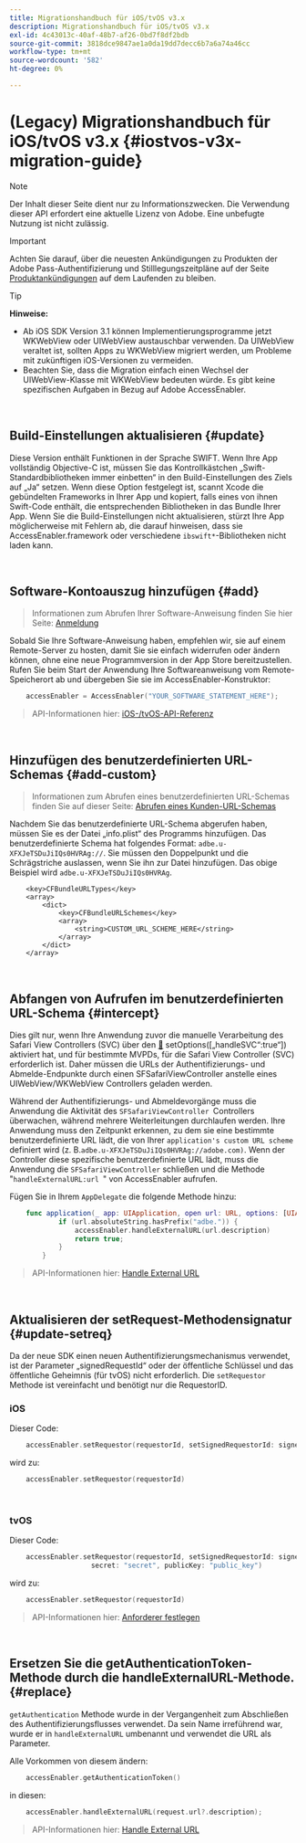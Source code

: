 ```yaml
---
title: Migrationshandbuch für iOS/tvOS v3.x
description: Migrationshandbuch für iOS/tvOS v3.x
exl-id: 4c43013c-40af-48b7-af26-0bd7f8df2bdb
source-git-commit: 3818dce9847ae1a0da19dd7decc6b7a6a74a46cc
workflow-type: tm+mt
source-wordcount: '582'
ht-degree: 0%

---
```


# (Legacy) Migrationshandbuch für iOS/tvOS v3.x {#iostvos-v3x-migration-guide}

>[!NOTE]
>
>Der Inhalt dieser Seite dient nur zu Informationszwecken. Die Verwendung dieser API erfordert eine aktuelle Lizenz von Adobe. Eine unbefugte Nutzung ist nicht zulässig.

>[!IMPORTANT]
>
> Achten Sie darauf, über die neuesten Ankündigungen zu Produkten der Adobe Pass-Authentifizierung und Stilllegungszeitpläne auf der Seite [Produktankündigungen](/help/authentication/product-announcements.md) auf dem Laufenden zu bleiben.

>[!TIP]
> 
> **Hinweise:**
>
> - Ab iOS SDK Version 3.1 können Implementierungsprogramme jetzt WKWebView oder UIWebView austauschbar verwenden. Da UIWebView veraltet ist, sollten Apps zu WKWebView migriert werden, um Probleme mit zukünftigen iOS-Versionen zu vermeiden.
> - Beachten Sie, dass die Migration einfach einen Wechsel der UIWebView-Klasse mit WKWebView bedeuten würde. Es gibt keine spezifischen Aufgaben in Bezug auf Adobe AccessEnabler.

</br>

## Build-Einstellungen aktualisieren {#update}

Diese Version enthält Funktionen in der Sprache SWIFT. Wenn Ihre App vollständig Objective-C ist, müssen Sie das Kontrollkästchen „Swift-Standardbibliotheken immer einbetten“ in den Build-Einstellungen des Ziels auf „Ja“ setzen. Wenn diese Option festgelegt ist, scannt Xcode die gebündelten Frameworks in Ihrer App und kopiert, falls eines von ihnen Swift-Code enthält, die entsprechenden Bibliotheken in das Bundle Ihrer App. Wenn Sie die Build-Einstellungen nicht aktualisieren, stürzt Ihre App möglicherweise mit Fehlern ab, die darauf hinweisen, dass sie AccessEnabler.framework oder verschiedene `ibswift*`-Bibliotheken nicht laden kann.

</br>

## Software-Kontoauszug hinzufügen {#add}

> Informationen zum Abrufen Ihrer Software-Anweisung finden Sie hier
> Seite:
> [Anmeldung](/help/authentication/integration-guide-programmers/legacy/sdks/ios-tvos-sdk/iostvos-application-registration.md)

Sobald Sie Ihre Software-Anweisung haben, empfehlen wir, sie auf einem Remote-Server zu hosten, damit Sie sie einfach widerrufen oder ändern können, ohne eine neue Programmversion in der App Store bereitzustellen. Rufen Sie beim Start der Anwendung Ihre Softwareanweisung vom Remote-Speicherort ab und übergeben Sie sie im AccessEnabler-Konstruktor:

```swift
    accessEnabler = AccessEnabler("YOUR_SOFTWARE_STATEMENT_HERE");
```

> API-Informationen hier: [iOS-/tvOS-API-Referenz](/help/authentication/integration-guide-programmers/legacy/sdks/ios-tvos-sdk/iostvos-sdk-api-reference.md)

</br>

## Hinzufügen des benutzerdefinierten URL-Schemas {#add-custom}

> Informationen zum Abrufen eines benutzerdefinierten URL-Schemas finden Sie auf dieser Seite: [Abrufen eines Kunden-URL-Schemas](/help/authentication/integration-guide-programmers/legacy/sdks/ios-tvos-sdk/iostvos-application-registration.md)

Nachdem Sie das benutzerdefinierte URL-Schema abgerufen haben, müssen Sie es der Datei „info.plist“ des Programms hinzufügen. Das benutzerdefinierte Schema hat folgendes Format: `adbe.u-XFXJeTSDuJiIQs0HVRAg://`. Sie müssen den Doppelpunkt und die Schrägstriche auslassen, wenn Sie ihn zur Datei hinzufügen. Das obige Beispiel wird `adbe.u-XFXJeTSDuJiIQs0HVRAg`.

```plist
    <key>CFBundleURLTypes</key>
    <array>
        <dict>
            <key>CFBundleURLSchemes</key>
            <array>
                <string>CUSTOM_URL_SCHEME_HERE</string>
            </array>
        </dict>
    </array>
```

</br>

## Abfangen von Aufrufen im benutzerdefinierten URL-Schema {#intercept}

Dies gilt nur, wenn Ihre Anwendung zuvor die manuelle Verarbeitung des Safari View Controllers (SVC) über den [&#128279;](/help/authentication/integration-guide-programmers/legacy/sdks/ios-tvos-sdk/iostvos-sdk-api-reference.md) setOptions(\[„handleSVC“:true“\]) aktiviert hat, und für bestimmte MVPDs, für die Safari View Controller (SVC) erforderlich ist. Daher müssen die URLs der Authentifizierungs- und Abmelde-Endpunkte durch einen SFSafariViewController anstelle eines UIWebView/WKWebView Controllers geladen werden.

Während der Authentifizierungs- und Abmeldevorgänge muss die Anwendung die Aktivität des `SFSafariViewController `Controllers überwachen, während mehrere Weiterleitungen durchlaufen werden. Ihre Anwendung muss den Zeitpunkt erkennen, zu dem sie eine bestimmte benutzerdefinierte URL lädt, die von Ihrer `application's custom URL scheme` definiert wird (z. B.`adbe.u-XFXJeTSDuJiIQs0HVRAg://adobe.com)`. Wenn der Controller diese spezifische benutzerdefinierte URL lädt, muss die Anwendung die `SFSafariViewController` schließen und die Methode &quot;`handleExternalURL:url `&quot; von AccessEnabler aufrufen.

Fügen Sie in Ihrem `AppDelegate` die folgende Methode hinzu:

```swift
    func application(_ app: UIApplication, open url: URL, options: [UIApplicationOpenURLOptionsKey: Any]) -> Bool {
            if (url.absoluteString.hasPrefix("adbe.")) {
                accessEnabler.handleExternalURL(url.description)
                return true;
            } 
        }
```

> API-Informationen hier: [Handle External URL](/help/authentication/integration-guide-programmers/legacy/sdks/ios-tvos-sdk/iostvos-sdk-api-reference.md)

</br>

## Aktualisieren der setRequest-Methodensignatur {#update-setreq}

Da der neue SDK einen neuen Authentifizierungsmechanismus verwendet, ist der Parameter „signedRequestId“ oder der öffentliche Schlüssel und das öffentliche Geheimnis (für tvOS) nicht erforderlich. Die `setRequestor` Methode ist vereinfacht und benötigt nur die RequestorID.

### iOS

Dieser Code:

```swift
    accessEnabler.setRequestor(requestorId, setSignedRequestorId: signedRequestorId)
```

wird zu:

```swift
    accessEnabler.setRequestor(requestorId)
```

</br>

### tvOS

Dieser Code:

```swift
    accessEnabler.setRequestor(requestorId, setSignedRequestorId: signedRequestorId,
                    secret: "secret", publicKey: "public_key")
```

wird zu:

```swift
    accessEnabler.setRequestor(requestorId)
```

> API-Informationen hier: [Anforderer festlegen](/help/authentication/integration-guide-programmers/legacy/sdks/ios-tvos-sdk/iostvos-sdk-api-reference.md)

</br>

## Ersetzen Sie die getAuthenticationToken-Methode durch die handleExternalURL-Methode. {#replace}

`getAuthentication` Methode wurde in der Vergangenheit zum Abschließen des Authentifizierungsflusses verwendet. Da sein Name irreführend war, wurde er in `handleExternalURL` umbenannt und verwendet die URL als Parameter.

Alle Vorkommen von diesem ändern:

```swift
    accessEnabler.getAuthenticationToken()
```

in diesen:

```swift
    accessEnabler.handleExternalURL(request.url?.description);
```

> API-Informationen hier: [Handle External URL](/help/authentication/integration-guide-programmers/legacy/sdks/ios-tvos-sdk/iostvos-sdk-api-reference.md)
